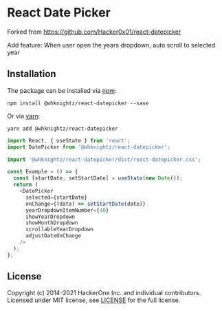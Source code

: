 # React Date Picker

Forked from https://github.com/Hacker0x01/react-datepicker

Add feature: When user open the years dropdown, auto scroll to selected year

## Installation

The package can be installed via [npm](https://github.com/npm/cli):

```
npm install @whknightz/react-datepicker --save
```

Or via [yarn](https://github.com/yarnpkg/yarn):

```
yarn add @whknightz/react-datepicker
```

```js
import React, { useState } from 'react';
import DatePicker from '@whknightz/react-datepicker';

import '@whknightz/react-datepicker/dist/react-datepicker.css';

const Example = () => {
  const [startDate, setStartDate] = useState(new Date());
  return (
    <DatePicker
      selected={startDate}
      onChange={(date) => setStartDate(date)}
      yearDropdownItemNumber={40}
      showYearDropdown
      showMonthDropdown
      scrollableYearDropdown
      adjustDateOnChange
    />
  );
};
```

## License

Copyright (c) 2014-2021 HackerOne Inc. and individual contributors. Licensed under MIT license, see [LICENSE](LICENSE) for the full license.
